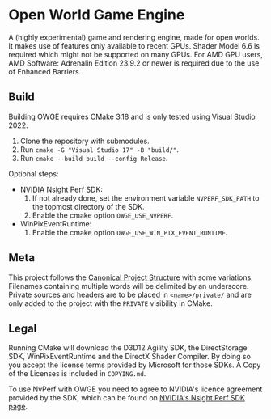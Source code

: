 # Open World Game Engine
A (highly experimental) game and rendering engine, made for open worlds.
It makes use of features only available to recent GPUs.
Shader Model 6.6 is required which might not be supported on many GPUs.
For AMD GPU users, AMD Software: Adrenalin Edition 23.9.2 or newer is required due to the use of Enhanced Barriers.

## Build
Building OWGE requires CMake 3.18 and is only tested using Visual Studio 2022.
1. Clone the repository with submodules.
2. Run `cmake -G "Visual Studio 17" -B "build/"`.
3. Run `cmake --build build --config Release`.

Optional steps:
- NVIDIA Nsight Perf SDK:
    1. If not already done, set the environment variable `NVPERF_SDK_PATH` to the topmost directory of the SDK.
    2. Enable the cmake option `OWGE_USE_NVPERF`.
- WinPixEventRuntime:
    1. Enable the cmake option `OWGE_USE_WIN_PIX_EVENT_RUNTIME`.

## Meta
This project follows the [Canonical Project Structure](https://www.open-std.org/jtc1/sc22/wg21/docs/papers/2018/p1204r0.html) with some variations.
Filenames containing multiple words will be delimited by an underscore.
Private sources and headers are to be placed in `<name>/private/` and are only added to the project with the `PRIVATE` visibility in CMake.

## Legal
Running CMake will download the D3D12 Agility SDK, the DirectStorage SDK, WinPixEventRuntime and the DirectX Shader Compiler.
By doing so you accept the license terms provided by Microsoft for those SDKs.
A Copy of the Licenses is included in `COPYING.md`.

To use NvPerf with OWGE you need to agree to NVIDIA's licence agreement provided by the SDK,
which can be found on [NVIDIA's Nsight Perf SDK page](https://developer.nvidia.com/nsight-perf-sdk).
